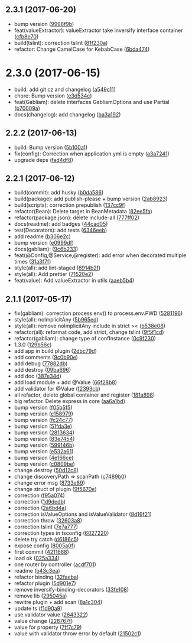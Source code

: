 <a name="2.3.1"></a>
## 2.3.1 (2017-06-20)

* bump version ([9998f9b](https://github.com/gabliam/core/commit/9998f9b))
* feat(valueExtractor): valueExtractor take inversify interface container ([cfb8e70](https://github.com/gabliam/core/commit/cfb8e70))
* build(tslint): correction tslint ([81f230a](https://github.com/gabliam/core/commit/81f230a))
* refactor: Change CamelCase for KebabCase ([6bda474](https://github.com/gabliam/core/commit/6bda474))



<a name="2.3.0"></a>
# 2.3.0 (2017-06-15)

* build: add git cz and changelog ([a549c11](https://github.com/gabliam/core/commit/a549c11))
* chore: Bump version ([e3d534c](https://github.com/gabliam/core/commit/e3d534c))
* feat(Gabliam): delete interfaces GabliamOptions and use Partial<GabliamConfig> ([b70009a](https://github.com/gabliam/core/commit/b70009a))
* docs(changelog): add changelog ([ba3a192](https://github.com/gabliam/core/commit/ba3a192))



<a name="2.2.2"></a>
## 2.2.2 (2017-06-13)

* build: Bump version ([5b100a1](https://github.com/gabliam/core/commit/5b100a1))
* fix(config): Correction when application.yml is empty ([a3a7241](https://github.com/gabliam/core/commit/a3a7241))
* upgrade deps ([fad4df8](https://github.com/gabliam/core/commit/fad4df8))



<a name="2.2.1"></a>
## 2.2.1 (2017-06-12)

* build(commit): add husky ([b0da586](https://github.com/gabliam/core/commit/b0da586))
* build(package): add publish-please + bump version ([2ab8923](https://github.com/gabliam/core/commit/2ab8923))
* build(scripts): correction prepublish ([137cc9f](https://github.com/gabliam/core/commit/137cc9f))
* refactor(Bean): Delete target in BeanMetadata ([82ee5fa](https://github.com/gabliam/core/commit/82ee5fa))
* refactor(package.json): delete include-all ([777ff02](https://github.com/gabliam/core/commit/777ff02))
* docs(readme): add badges ([44cad05](https://github.com/gabliam/core/commit/44cad05))
* test(Decorators): add tests ([6346eeb](https://github.com/gabliam/core/commit/6346eeb))
* add readme ([b306e2c](https://github.com/gabliam/core/commit/b306e2c))
* bump version ([e0999df](https://github.com/gabliam/core/commit/e0999df))
* docs(gabliam): ([9c6b233](https://github.com/gabliam/core/commit/9c6b233))
* feat(@Config,@Service,@register): add error when decorated multiple times ([31a3f7f](https://github.com/gabliam/core/commit/31a3f7f))
* style(all): add lint-staged ([6914b2f](https://github.com/gabliam/core/commit/6914b2f))
* style(all): Add prettier ([71520e2](https://github.com/gabliam/core/commit/71520e2))
* feat(value): Add valueExtractor in utils ([aaeb5b4](https://github.com/gabliam/core/commit/aaeb5b4))



<a name="2.1.1"></a>
## 2.1.1 (2017-05-17)

* fix(gabliam): correction process.env() to process.env.PWD ([5281196](https://github.com/gabliam/core/commit/5281196))
* style(all): noImplicitAny ([5b965ed](https://github.com/gabliam/core/commit/5b965ed))
* style(all): remove noImplicitAny include in strict >< ([b538e08](https://github.com/gabliam/core/commit/b538e08))
* refactor(all): reformat code, add strict, change tslint ([9f5f1cd](https://github.com/gabliam/core/commit/9f5f1cd))
* refactor(gabliam): change type of confInstance ([0c9f230](https://github.com/gabliam/core/commit/0c9f230))
* 1.3.0 ([129b56c](https://github.com/gabliam/core/commit/129b56c))
* add app in build plugin ([2dbc79d](https://github.com/gabliam/core/commit/2dbc79d))
* add comments ([9c0b90e](https://github.com/gabliam/core/commit/9c0b90e))
* add debug ([77882db](https://github.com/gabliam/core/commit/77882db))
* add destroy ([09ba696](https://github.com/gabliam/core/commit/09ba696))
* add doc ([387e34d](https://github.com/gabliam/core/commit/387e34d))
* add load module + add @Value ([66f28b8](https://github.com/gabliam/core/commit/66f28b8))
* add validator for @Value ([f2393cb](https://github.com/gabliam/core/commit/f2393cb))
* all refactor, delete global container and register ([181a898](https://github.com/gabliam/core/commit/181a898))
* big refactor. Delete express in core ([aa6a1bd](https://github.com/gabliam/core/commit/aa6a1bd))
* bump version ([f05b5f5](https://github.com/gabliam/core/commit/f05b5f5))
* bump version ([c158979](https://github.com/gabliam/core/commit/c158979))
* bump version ([fc24c77](https://github.com/gabliam/core/commit/fc24c77))
* bump version ([51fda3e](https://github.com/gabliam/core/commit/51fda3e))
* bump version ([2813634](https://github.com/gabliam/core/commit/2813634))
* bump version ([83e7454](https://github.com/gabliam/core/commit/83e7454))
* bump version ([599146b](https://github.com/gabliam/core/commit/599146b))
* bump version ([e532a61](https://github.com/gabliam/core/commit/e532a61))
* bump version ([4e166ce](https://github.com/gabliam/core/commit/4e166ce))
* bump version ([c0809be](https://github.com/gabliam/core/commit/c0809be))
* change destroy ([50d12c8](https://github.com/gabliam/core/commit/50d12c8))
* change discoveryPath => scanPath ([c7489b0](https://github.com/gabliam/core/commit/c7489b0))
* change error msg ([8733e89](https://github.com/gabliam/core/commit/8733e89))
* change struct of plugin ([9f5670e](https://github.com/gabliam/core/commit/9f5670e))
* correction ([f95a074](https://github.com/gabliam/core/commit/f95a074))
* correction ([1d9dedb](https://github.com/gabliam/core/commit/1d9dedb))
* correction ([2a6bd4a](https://github.com/gabliam/core/commit/2a6bd4a))
* correction isValueOptions and isValueValidator ([8d16f21](https://github.com/gabliam/core/commit/8d16f21))
* correction throw ([32603a8](https://github.com/gabliam/core/commit/32603a8))
* correction tslint ([7e7a777](https://github.com/gabliam/core/commit/7e7a777))
* correction types in tsconfig ([6027220](https://github.com/gabliam/core/commit/6027220))
* delete try catch ([d6186c5](https://github.com/gabliam/core/commit/d6186c5))
* expose config ([8005a0f](https://github.com/gabliam/core/commit/8005a0f))
* first commit ([4211688](https://github.com/gabliam/core/commit/4211688))
* load ok ([025a334](https://github.com/gabliam/core/commit/025a334))
* one router by controller ([acdf701](https://github.com/gabliam/core/commit/acdf701))
* readme ([b43c3ea](https://github.com/gabliam/core/commit/b43c3ea))
* refactor binding ([32faeba](https://github.com/gabliam/core/commit/32faeba))
* refactor plugin ([5d901e7](https://github.com/gabliam/core/commit/5d901e7))
* remove inversify-binding-decorators ([33fe108](https://github.com/gabliam/core/commit/33fe108))
* remove lib ([295045a](https://github.com/gabliam/core/commit/295045a))
* rewitre plugin + add scan ([8a1c304](https://github.com/gabliam/core/commit/8a1c304))
* update ts ([f1d90a9](https://github.com/gabliam/core/commit/f1d90a9))
* use validator value ([2643322](https://github.com/gabliam/core/commit/2643322))
* value change ([228767f](https://github.com/gabliam/core/commit/228767f))
* value for property ([7ff7c79](https://github.com/gabliam/core/commit/7ff7c79))
* value with validator throw error by default ([21502c1](https://github.com/gabliam/core/commit/21502c1))



